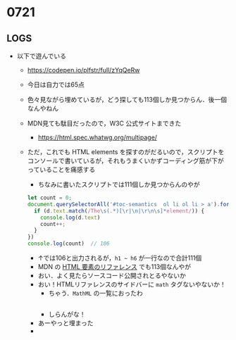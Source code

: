 # 0721

## LOGS

* 以下で遊んでいる
  * https://codepen.io/plfstr/full/zYqQeRw
  * 今日は自力では65点
  * 色々見ながら埋めているが，どう探しても113個しか見つからん．後一個なんやねん
  * MDN見ても駄目だったので，W3C 公式サイトまできた
    * https://html.spec.whatwg.org/multipage/
  * ただ，これでも HTML elements を探すのがだるいので，スクリプトをコンソールで書いているが，それもうまくいかずコーディング筋が下がっていることを痛感する
    * ちなみに書いたスクリプトでは111個しか見つからんのやが

    ```js
    let count = 0;
    document.querySelectorAll('#toc-semantics  ol li ol li > a').forEach(d => {
      if (d.text.match(/The\s(.*)[\r|\n|\r\n\s]*element/)) {
        console.log(d.text)
        count++;
      }
    })
    console.log(count)  // 106
    ```

    * ↑では106と出力されるが，`h1 ~ h6` が一行なので合計111個
    * MDN の [HTML 要素のリファレンス](https://developer.mozilla.org/ja/docs/Web/HTML/Element) でも113個なんやが
    * おい．よく見たらソースコード公開されとるやないか
    * おい！HTMLリファレンスのサイドバーに `math` タグないやないか！
      * ちゃう．`MathML` の一覧におったわ
      > <math> は最上位の MathML 要素で、一つの数式を記述するのに使われます。これはフローコンテンツが許可されている HTML コンテンツに置くことができます。
      * しらんがな！
    * あーやっと埋まった
    *